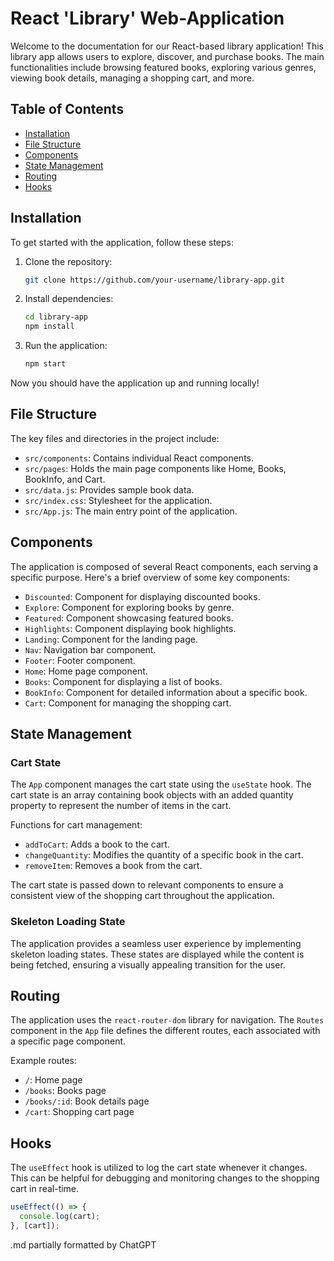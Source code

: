 # React 'Library' Web-Application

Welcome to the documentation for our React-based library application! This library app allows users to explore, discover, and purchase books. The main functionalities include browsing featured books, exploring various genres, viewing book details, managing a shopping cart, and more.

## Table of Contents
* [Installation](#installation)
* [File Structure](#file-structure)
* [Components](#components)
* [State Management](#state-management)
* [Routing](#routing)
* [Hooks](#hooks)

## Installation
To get started with the application, follow these steps:

1. Clone the repository:

    ```bash
    git clone https://github.com/your-username/library-app.git
    ```

2. Install dependencies:

    ```bash
    cd library-app
    npm install
    ```

3. Run the application:

    ```bash
    npm start
    ```

Now you should have the application up and running locally!

## File Structure
The key files and directories in the project include:

- `src/components`: Contains individual React components.
- `src/pages`: Holds the main page components like Home, Books, BookInfo, and Cart.
- `src/data.js`: Provides sample book data.
- `src/index.css`: Stylesheet for the application.
- `src/App.js`: The main entry point of the application.

## Components
The application is composed of several React components, each serving a specific purpose. Here's a brief overview of some key components:

- `Discounted`: Component for displaying discounted books.
- `Explore`: Component for exploring books by genre.
- `Featured`: Component showcasing featured books.
- `Highlights`: Component displaying book highlights.
- `Landing`: Component for the landing page.
- `Nav`: Navigation bar component.
- `Footer`: Footer component.
- `Home`: Home page component.
- `Books`: Component for displaying a list of books.
- `BookInfo`: Component for detailed information about a specific book.
- `Cart`: Component for managing the shopping cart.

## State Management
### Cart State
The `App` component manages the cart state using the `useState` hook. The cart state is an array containing book objects with an added quantity property to represent the number of items in the cart.

Functions for cart management:

- `addToCart`: Adds a book to the cart.
- `changeQuantity`: Modifies the quantity of a specific book in the cart.
- `removeItem`: Removes a book from the cart.

The cart state is passed down to relevant components to ensure a consistent view of the shopping cart throughout the application.

### Skeleton Loading State
The application provides a seamless user experience by implementing skeleton loading states. These states are displayed while the content is being fetched, ensuring a visually appealing transition for the user.

## Routing
The application uses the `react-router-dom` library for navigation. The `Routes` component in the `App` file defines the different routes, each associated with a specific page component.

Example routes:

- `/`: Home page
- `/books`: Books page
- `/books/:id`: Book details page
- `/cart`: Shopping cart page

## Hooks
The `useEffect` hook is utilized to log the cart state whenever it changes. This can be helpful for debugging and monitoring changes to the shopping cart in real-time.

```javascript
useEffect(() => {
  console.log(cart);
}, [cart]);

```
.md partially formatted by ChatGPT
